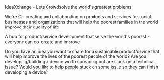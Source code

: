 IdeaXchange - Lets Crowdsolve the world's greatest problems

We're Co-creating and collaborating on products and services for social businesses and organizations that will help the poorest families in the world improve their quality of life

A hub for product/service development that serve the world's poorest - everyone can co-create and improve

Do you have an idea you want to share for a sustainable product/device that will help improve the lives of the poorest people of the world?
Are you developing/building a device worth spreading but are stuck on a technical issue?
Would you like to help people stuck on some issue so they can finish developing a device?